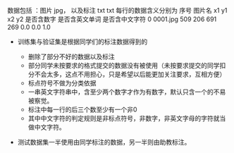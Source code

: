 数据包括 ：图片 jpg， 以及标注 txt
txt 每行的数据含义分别为 
序号 图片名 x1 y1 x2 y2 是否含数字 是否含英文单词 是否含中文字符
0 0001.jpg 509 206 691 269 0.0 0.0 1.0

- 训练集与验证集是根据同学们的标注数据得到的
  - 删除了部分不好的数据以及标注
  - 部分同学未按要求的格式提交的数据没有被使用（未按要求提交的同学扣分不会太多，这点不用担心，只是希望以后能更加关注要求，互相方便）
  - 标点符号不做为分类依据
  - 一串英文字符串中，含至少两个数字才作为有数字，默认只含一个的不易被察觉。 
  - 标注中每一行的后三个数至少有一个非0
  - 其中中文字符的判定规则是非标点符号，非数字，非英文字母的字符就当做中文字符。
  
  
- 测试数据集一半使用由同学标注的数据，另一半则由助教标注。
